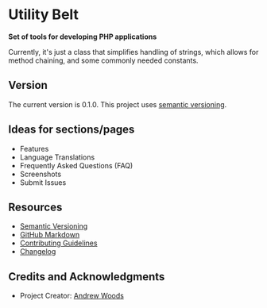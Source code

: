 
# Utility Belt

__Set of tools for developing PHP applications__

Currently, it's just a class that simplifies handling of strings, which allows for method chaining, and some commonly needed constants. 


## Version

The current version is 0.1.0. This project uses [semantic versioning](http://semver.org).


## Ideas for sections/pages

* Features
* Language Translations 
* Frequently Asked Questions (FAQ)
* Screenshots
* Submit Issues


## Resources

* [Semantic Versioning](http://semver.org)
* [GitHub Markdown](https://help.github.com/categories/writing-on-github/)
* [Contributing Guidelines](https://help.github.com/articles/setting-guidelines-for-repository-contributors/)
* [Changelog](docs/CHANGELOG.md)



## Credits and Acknowledgments

* Project Creator:  [Andrew Woods](http://andrewwoods.net)
